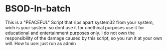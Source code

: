 # BSOD-In-batch
This is a "PEACEFUL" Script that rips apart system32 from your system, wich is your system. so dont use it for unethical purposes use it for educational and entertainment purposes only. i do not own the responsibility of the damage caused by this script, so you run it at your own will.  How to use: just run as admin
